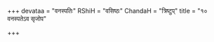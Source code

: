 +++
devataa = "वनस्पतिः"
RShiH = "वसिष्ठः"
ChandaH = "त्रिष्टुप्"
title = "१० वनस्पतेऽव सृजोप"

+++
